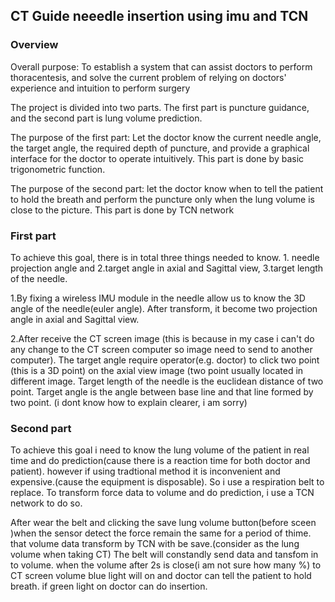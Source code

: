 ## CT Guide neeedle insertion using imu and TCN

### Overview

 Overall purpose: To establish a system that can assist doctors to perform thoracentesis, and solve the current problem of relying on doctors' experience and intuition to perform surgery

 The project is divided into two parts. The first part is puncture guidance, and the second part is lung volume prediction.

 The purpose of the first part: Let the doctor know the current needle angle, the target angle, the required depth of puncture, and provide a graphical interface for the doctor to operate intuitively. This part is done by basic trigonometric function.
 
  The purpose of the second part: let the doctor know when to tell the patient to hold the breath and perform the puncture only when the lung volume is close to the picture. This part is done by TCN network


### First part

To achieve this goal, there is in total three things needed to know. 1. needle projection angle and 2.target angle in axial and Sagittal view, 3.target length of the needle.

1.By fixing a wireless IMU module in the needle allow us to know the 3D angle of the needle(euler angle). After transform, it become two projection angle in axial and Sagittal view. 

2.After receive the CT screen image (this is because in my case i can't do any change to the CT screen computer so image need to send to another computer). The target angle require operator(e.g. doctor) to click two point (this is a 3D point) on the axial view image (two point usually located in different image. Target length of the needle is the euclidean distance of two point. Target angle is the angle between base line and that line formed by two point. (i dont know how to explain clearer, i am sorry)


### Second part

To achieve this goal i need to know the lung volume of the patient in real time and do prediction(cause there is a reaction time for both doctor and patient). however if using tradtional method it is inconvenient and expensive.(cause the equipment is disposable). So i use a respiration belt to replace. To transform force data to volume and do prediction, i use a TCN network to do so. 

After wear the belt and clicking the save lung volume button(before sceen )when the sensor detect the force remain the same for a period of thime. that volume data transform by TCN with be save.(consider as the lung volume when taking CT) The belt will constandly send data and tansfom in to volume. when the volume after 2s is close(i am not sure how many %) to CT screen volume blue light will on and doctor can tell the patient to hold breath. if green light on doctor can do insertion.




